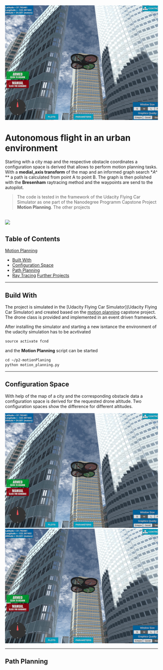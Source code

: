 ![](/images/enroute.png?raw=false)

# Autonomous flight in an urban environment

Starting with a city map and the respective obstacle coordinates a configuration space is derived that allows to perform motion planning tasks. With a **medial_axis transform** of the map and an informed graph search **A^* ** a path is calculated from point A to point B. The graph is then polished with the **Bresenham** raytracing method and the waypoints are send to the autopilot.

>The code is tested in the framework of the Udacity Flying Car Simulator as one part of the Nanodegree Programm Capstone Project **Motion Planning**. The other projects 

![](/images/PickupDropoff.gif)
---

## Table of Contents
[Motion Planning](#motion-planning)
- [Built With](#built-with)
- [Configuration Space](#configuration-space)
- [Path Planning](#path-planning)
- [Ray Tracing](#ray-tracing)
[Further Projects](#further-projects)

---
## Build With
The project is simulated in the [Udacity Flying Car Simulator](Udacity Flying Car Simulator) and created based on the [motion planning](https://github.com/udacity/FCND-Motion-Planning) capstone project. The drone class is provided and implemented in an event driven framework.

After installing the simulator and starting a new isntance the environment of the udacity simulation has to be acvtivated

```javascript
source activate fcnd
```

and the **Motion Planning** script can be started

```
cd ~/p2-motionPlaning 
python motion_planning.py 
```
--- 

## Configuration Space
With help of the map of a city and the corresponding obstacle data a configuration space is derived for the requested drone altitude. Two configuration spaces show the difference for different altitudes.

![](/images/enroute.png?raw=false)
![](/images/enroute.png?raw=false)

---
## Path Planning


